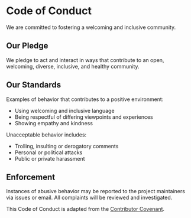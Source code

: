 # Code of Conduct

We are committed to fostering a welcoming and inclusive community.

## Our Pledge

We pledge to act and interact in ways that contribute to an open, welcoming, diverse, inclusive, and healthy community.

## Our Standards

Examples of behavior that contributes to a positive environment:
- Using welcoming and inclusive language
- Being respectful of differing viewpoints and experiences
- Showing empathy and kindness

Unacceptable behavior includes:
- Trolling, insulting or derogatory comments
- Personal or political attacks
- Public or private harassment

## Enforcement

Instances of abusive behavior may be reported to the project maintainers via issues or email. All complaints will be reviewed and investigated.

This Code of Conduct is adapted from the [Contributor Covenant](https://www.contributor-covenant.org/).